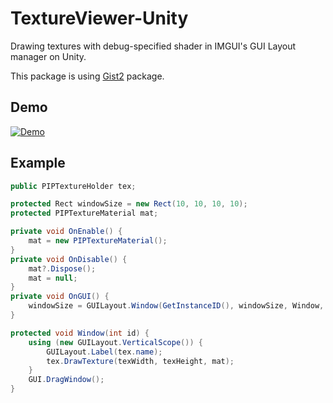 # TextureViewer-Unity

Drawing textures with debug-specified shader in IMGUI's GUI Layout manager on Unity.

This package is using [Gist2](https://github.com/nobnak/Gist2) package.

## Demo
[![Demo](http://img.youtube.com/vi/HpbL3llkxhU/mqdefault.jpg)](https://youtu.be/HpbL3llkxhU)

## Example
```csharp
public PIPTextureHolder tex;

protected Rect windowSize = new Rect(10, 10, 10, 10);
protected PIPTextureMaterial mat;

private void OnEnable() {
    mat = new PIPTextureMaterial();
}
private void OnDisable() {
    mat?.Dispose();
    mat = null;
}
private void OnGUI() {
    windowSize = GUILayout.Window(GetInstanceID(), windowSize, Window, name);
}

protected void Window(int id) { 
    using (new GUILayout.VerticalScope()) {
        GUILayout.Label(tex.name);
        tex.DrawTexture(texWidth, texHeight, mat);
    }
    GUI.DragWindow();
}

```
